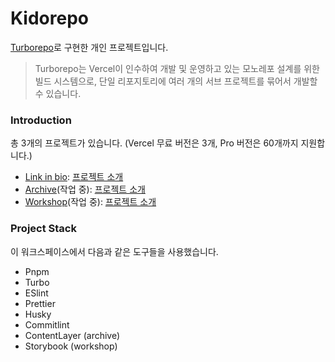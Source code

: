 # Kidorepo

[Turborepo](https://turbo.build/repo)로 구현한 개인 프로젝트입니다.

> Turborepo는 Vercel이 인수하여 개발 및 운영하고 있는 모노레포 설계를 위한 빌드 시스템으로, 단일 리포지토리에 여러 개의 서브 프로젝트를 묶어서 개발할 수 있습니다.

### Introduction

총 3개의 프로젝트가 있습니다. (Vercel 무료 버전은 3개, Pro 버전은 60개까지 지원합니다.)

- [Link in bio](https://kidow.me): [프로젝트 소개](https://github.com/kidow/kidorepo/blob/main/apps/link-in-bio/README.md)
- [Archive](https://archive.kidow.me)(작업 중): [프로젝트 소개](https://github.com/kidow/kidorepo/blob/main/apps/archive/README.md)
- [Workshop](https://workshop.kidow.me)(작업 중): [프로젝트 소개](https://github.com/kidow/kidorepo/blob/main/apps/workshop/README.md)

### Project Stack

이 워크스페이스에서 다음과 같은 도구들을 사용했습니다.

- Pnpm
- Turbo
- ESlint
- Prettier
- Husky
- Commitlint
- ContentLayer (archive)
- Storybook (workshop)
